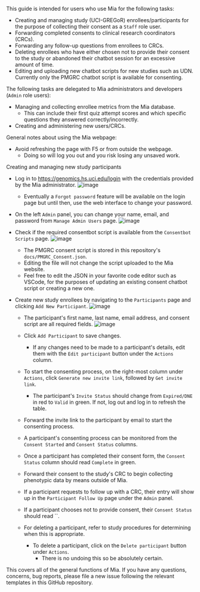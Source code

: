 This guide is intended for users who use Mia for the following tasks:
* Creating and managing study (UCI-GREGoR) enrollees/participants for the purpose of collecting their consent as a `Staff` role user.
* Forwarding completed consents to clinical research coordinators (CRCs).
* Forwarding any follow-up questions from enrollees to CRCs.
* Deleting enrollees who have either chosen not to provide their consent to the study or abandoned their chatbot session for an excessive amount of time.
* Editing and uploading new chatbot scripts for new studies such as UDN. Currently only the PMGRC chatbot script is available for consenting.

The following tasks are delegated to Mia administrators and developers (`Admin` role users):
* Managing and collecting enrollee metrics from the Mia database.
  * This can include their first quiz attempt scores and which specific questions they answered correctly/incorrectly.
* Creating and administering new users/CRCs.

General notes about using the Mia webpage:
* Avoid refreshing the page with F5 or from outside the webpage.
  * Doing so will log you out and you risk losing any unsaved work.

Creating and managing new study participants
* Log in to https://genomics.hs.uci.edu/login with the credentials provided by the Mia administrator.
  ![image](https://github.com/user-attachments/assets/a9dece0e-607c-46ae-8ebb-c80a12e08694)
  * Eventually a `Forgot password` feature will be available on the login page but until then, use the web interface to change your password.

* On the left `Admin` panel, you can change your name, email, and password from `Manage Admin Users` page.
  ![image](https://github.com/user-attachments/assets/789c616b-06d5-42e3-aefe-fda198895f85)

* Check if the required consentbot script is available from the `Consentbot Scripts` page.
  ![image](https://github.com/user-attachments/assets/9b5adf32-c93f-49f6-ad48-231f45b06363)

  * The PMGRC consent script is stored in this repository's `docs/PMGRC_Consent.json`.
  * Editing the file will not change the script uploaded to the Mia website.
  * Feel free to edit the JSON in your favorite code editor such as VSCode, for the purposes of updating an existing consent chatbot script or creating a new one. 

* Create new study enrollees by navigating to the `Participants` page and clicking `Add New Participant`.
  ![image](https://github.com/user-attachments/assets/dca0efeb-5ac5-445a-91ad-d3ef9465a348)

  * The participant's first name, last name, email address, and consent script are all required fields.
  ![image](https://github.com/user-attachments/assets/56d5008d-ea7e-46a7-a907-b7c9fe5e22dc)

  * Click `Add Participant` to save changes.
    * If any changes need to be made to a participant's details, edit them with the `Edit participant` button under the `Actions` column.

  * To start the consenting process, on the right-most column under `Actions`, click `Generate new invite link`, followed by `Get invite link`.
    * The participant's `Invite Status` should change from `Expired/DNE` in red to `Valid` in green. If not, log out and log in to refresh the table. 
  * Forward the invite link to the participant by email to start the consenting process.
  * A participant's consenting process can be monitored from the `Consent Started` and `Consent Status` columns. 
  * Once a participant has completed their consent form, the `Consent Status` column should read `Complete` in green.
  * Forward their consent to the study's CRC to begin collecting phenotypic data by means outside of Mia.

  * If a participant requests to follow up with a CRC, their entry will show up in the `Participant Follow Up` page under the `Admin` panel.
  * If a participant chooses not to provide consent, their `Consent Status` should read ``.
 
  * For deleting a participant, refer to study procedures for determining when this is appropriate.
    * To delete a participant, click on the `Delete participant` button under `Actions`.
      * There is no undoing this so be absolutely certain.

This covers all of the general functions of Mia. If you have any questions, concerns, bug reports, please file a new issue following the relevant templates in this GitHub repository.
